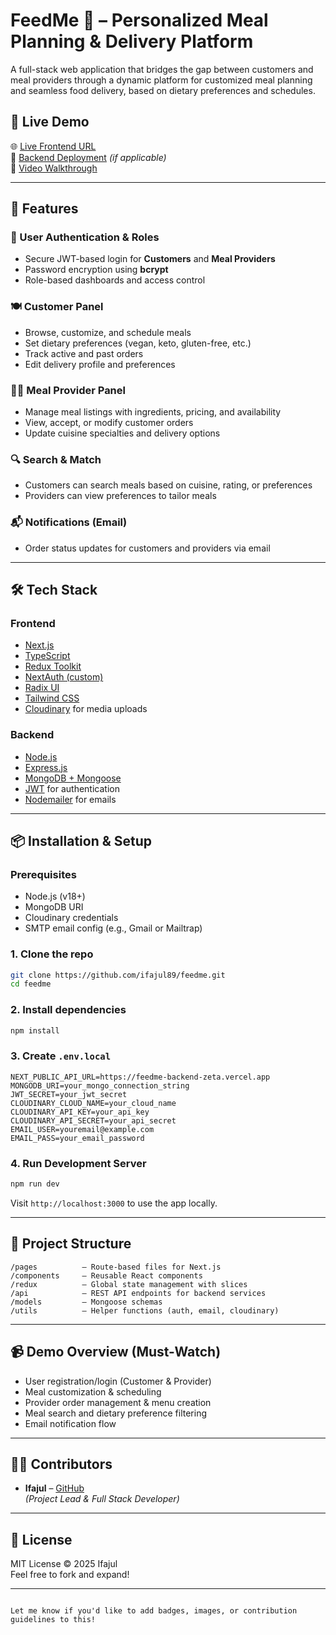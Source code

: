# FeedMe 🍱 – Personalized Meal Planning & Delivery Platform

A full-stack web application that bridges the gap between customers and meal providers through a dynamic platform for customized meal planning and seamless food delivery, based on dietary preferences and schedules.

## 🚀 Live Demo

🌐 [Live Frontend URL](https://feedme.vercel.app)  
🔗 [Backend Deployment](https://feedme-api.onrender.com) _(if applicable)_  
🎥 [Video Walkthrough](https://drive.google.com/your-demo-link)

---

## 📌 Features

### 👤 User Authentication & Roles

- Secure JWT-based login for **Customers** and **Meal Providers**
- Password encryption using **bcrypt**
- Role-based dashboards and access control

### 🍽 Customer Panel

- Browse, customize, and schedule meals
- Set dietary preferences (vegan, keto, gluten-free, etc.)
- Track active and past orders
- Edit delivery profile and preferences

### 👨‍🍳 Meal Provider Panel

- Manage meal listings with ingredients, pricing, and availability
- View, accept, or modify customer orders
- Update cuisine specialties and delivery options

### 🔍 Search & Match

- Customers can search meals based on cuisine, rating, or preferences
- Providers can view preferences to tailor meals

### 📬 Notifications (Email)

- Order status updates for customers and providers via email

---

## 🛠 Tech Stack

### Frontend

- [Next.js](https://nextjs.org/)
- [TypeScript](https://www.typescriptlang.org/)
- [Redux Toolkit](https://redux-toolkit.js.org/)
- [NextAuth (custom)](https://next-auth.js.org/)
- [Radix UI](https://www.radix-ui.com/)
- [Tailwind CSS](https://tailwindcss.com/)
- [Cloudinary](https://cloudinary.com/) for media uploads

### Backend

- [Node.js](https://nodejs.org/)
- [Express.js](https://expressjs.com/)
- [MongoDB + Mongoose](https://mongoosejs.com/)
- [JWT](https://jwt.io/) for authentication
- [Nodemailer](https://nodemailer.com/) for emails

---

## 📦 Installation & Setup

### Prerequisites

- Node.js (v18+)
- MongoDB URI
- Cloudinary credentials
- SMTP email config (e.g., Gmail or Mailtrap)

### 1. Clone the repo

```bash
git clone https://github.com/ifajul89/feedme.git
cd feedme
```

### 2. Install dependencies

```bash
npm install
```

### 3. Create `.env.local`

```env
NEXT_PUBLIC_API_URL=https://feedme-backend-zeta.vercel.app
MONGODB_URI=your_mongo_connection_string
JWT_SECRET=your_jwt_secret
CLOUDINARY_CLOUD_NAME=your_cloud_name
CLOUDINARY_API_KEY=your_api_key
CLOUDINARY_API_SECRET=your_api_secret
EMAIL_USER=youremail@example.com
EMAIL_PASS=your_email_password
```

### 4. Run Development Server

```bash
npm run dev
```

Visit `http://localhost:3000` to use the app locally.

---

## 📁 Project Structure

```
/pages          – Route-based files for Next.js
/components     – Reusable React components
/redux          – Global state management with slices
/api            – REST API endpoints for backend services
/models         – Mongoose schemas
/utils          – Helper functions (auth, email, cloudinary)
```

---

## 📹 Demo Overview (Must-Watch)

- User registration/login (Customer & Provider)
- Meal customization & scheduling
- Provider order management & menu creation
- Meal search and dietary preference filtering
- Email notification flow

---

## 🧑‍💻 Contributors

- **Ifajul** – [GitHub](https://github.com/ifajul89)  
  _(Project Lead & Full Stack Developer)_

---

## 📄 License

MIT License © 2025 Ifajul  
Feel free to fork and expand!

---

```

Let me know if you'd like to add badges, images, or contribution guidelines to this!
```
